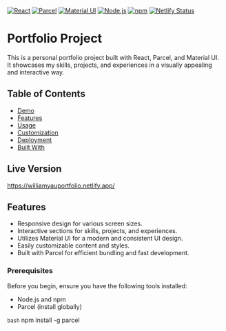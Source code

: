 [![React](https://img.shields.io/badge/React-18-blue?logo=react)](https://reactjs.org/)
[![Parcel](https://img.shields.io/badge/Parcel-2-orange?logo=parcel)](https://parceljs.org/)
[![Material UI](https://img.shields.io/badge/Material%20UI-5-green?logo=material-ui)](https://material-ui.com/)
[![Node.js](https://img.shields.io/badge/Node.js-18.15.0-green?logo=node.js)](https://nodejs.org/)
[![npm](https://img.shields.io/badge/npm-9.5.0-blue?logo=npm)](https://www.npmjs.com/)
[![Netlify Status](https://api.netlify.com/api/v1/badges/d4ef20fa-96c6-4376-9265-e8606f61552e/deploy-status)](https://williamyauportfolio.netlify.app/)

# Portfolio Project

This is a personal portfolio project built with React, Parcel, and Material UI. It showcases my skills, projects, and experiences in a visually appealing and interactive way.

## Table of Contents

- [Demo](#demo)
- [Features](#features)
- [Usage](#usage)
- [Customization](#customization)
- [Deployment](#deployment)
- [Built With](#built-with)

## Live Version

https://williamyauportfolio.netlify.app/

## Features

- Responsive design for various screen sizes.
- Interactive sections for skills, projects, and experiences.
- Utilizes Material UI for a modern and consistent UI design.
- Easily customizable content and styles.
- Built with Parcel for efficient bundling and fast development.


### Prerequisites

Before you begin, ensure you have the following tools installed:

- Node.js and npm
- Parcel (install globally)

``` bash ```
npm install -g parcel

##


